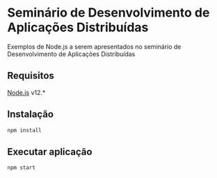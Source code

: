 # Seminário de Desenvolvimento de Aplicações Distribuídas

Exemplos de Node.js a serem apresentados no seminário de Desenvolvimento de Aplicações Distribuídas

## Requisitos

<a href="https://nodejs.org/en/">Node.js</a> v12.*

## Instalação

```bash
npm install
```

## Executar aplicação

```bash
npm start
```
